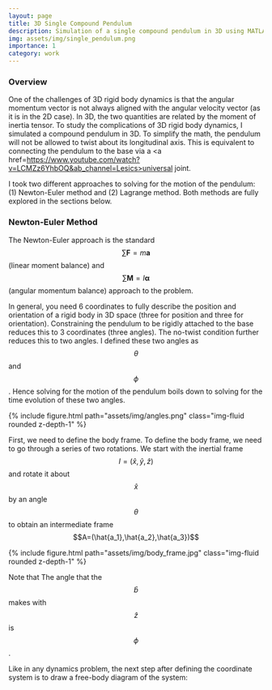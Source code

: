 ```yaml
---
layout: page
title: 3D Single Compound Pendulum
description: Simulation of a single compound pendulum in 3D using MATLAB.
img: assets/img/single_pendulum.png
importance: 1
category: work
---
```

### Overview
One of the challenges of 3D rigid body dynamics is that the angular momentum vector is not always aligned with the angular velocity vector (as it is in the 2D case). In 3D, the two quantities are related by the moment of inertia tensor. To study the complications of 3D rigid body dynamics, I simulated a compound pendulum in 3D. To simplify the math, the pendulum will not be allowed to twist about its longitudinal axis. This is equivalent to connecting the pendulum to the base via a <a href=https://www.youtube.com/watch?v=LCMZz6YhbOQ&ab_channel=Lesics>universal joint</a>.  

I took two different approaches to solving for the motion of the pendulum: (1) Newton-Euler method and (2) Lagrange method. Both methods are fully explored in the sections below.

### Newton-Euler Method
The Newton-Euler approach is the standard $$\sum \mathbf{F}=m\mathbf{a}$$ (linear moment balance) and $$\sum \mathbf{M}=I\mathbf{\alpha}$$ (angular momentum balance) approach to the problem.

In general, you need 6 coordinates to fully describe the position and orientation of a rigid body in 3D space (three for position and three for orientation). Constraining the pendulum to be rigidly attached to the base reduces this to 3 coordinates (three angles). The no-twist condition further reduces this to two angles. I defined these two angles as $$\theta$$ and $$\phi$$. Hence solving for the motion of the pendulum boils down to solving for the time evolution of these two angles.

<div class="row mt-3">
    <div class="col-sm mt-3 mt-md-0">
        {% include figure.html path="assets/img/angles.png" class="img-fluid rounded z-depth-1" %}
    </div>

First, we need to define the body frame. To define the body frame, we need to go through a series of two rotations. We start with the inertial frame $$I=(\hat{x},\hat{y},\hat{z})$$ and rotate it about $$\hat{x}$$ by an angle $$\theta$$ to obtain an intermediate frame $$A=(\hat{a_1},\hat{a_2},\hat{a_3})$$

<div class="row mt-3">
    <div class="col-sm mt-3 mt-md-0">
        {% include figure.html path="assets/img/body_frame.jpg" class="img-fluid rounded z-depth-1" %}
    </div>

Note that The angle that the $$\hat{b}$$ makes with $$\hat{z}$$ is $$\phi$$.

  Like in any dynamics problem, the next step after defining the coordinate system is to draw a free-body diagram of the system:
